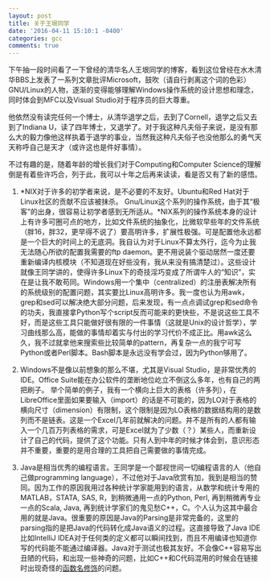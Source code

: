 ```yaml
---
layout: post
title: 关于王垠同学
date: '2016-04-11 15:10:1 -0400'
categories: gcc
comments: true
---
```


下午抽一段时间看了一下曾经的清华名人王垠同学的博客，看到这位曾经在水木清华BBS上发表了一系列文章批评Microsoft，鼓吹（请自行剥离这个词的色彩）GNU/Linux的人物，逐渐的变得能够理解Windows操作系统的设计思想和理念，同时体会到MFC以及Visual Studio对于程序员的巨大尊重。

他依然没有读完任何一个博士，从清华退学之后，去到了Cornell，退学之后又去到了Indiana U，读了四年博士，又退学了。对于我这种凡夫俗子来说，是没有那么大的毅力像他这样执着于退学的事业，当然我这种凡夫俗子也没他那么的勇气天天称呼自己是天才（或许这也是件好事情）。

不过有趣的是，随着年龄的增长我们对于Computing和Computer Science的理解倒是有着些许巧合，列于此，我可以十年之后再来读读，看是否又有了新的感悟。

1. \*NIX对于许多的初学者来说，是不必要的不友好。Ubuntu和Red Hat对于Linux社区的贡献不应该被抹杀。
   Gnu/Linux这个系列的操作系统，由于其“极客”的出身，很容易让初学者感到无所适从。\*NIX系列的操作系统本身的设计上有许多可圈可点的地方，比如文件系统的抽象化，比微软早些年的文件系统（胖16，胖32，更早得不说了）要高明许多，扩展性极强。可是配置他永远都是一个巨大的时间上的无底洞。我自认为对于Linux不算太外行，迄今为止我无法随心所欲的配置我需要的ftp daemon。更不用说装个驱动居然一度还要重新编译内核模块（不知道现在好些没有，我从来没有搞清楚过）。这些设计就像王同学讲的，使得许多Linux下的奇技淫巧变成了所谓牛人的“知识”，实在是让我不敢苟同。Windows用一个集中（centralized）的注册表解决所有的系统级别的配置问题，其实要比Linux高明许多。我一度也认为用awk，grep和sed可以解决绝大部分问题，后来发现，有一点点调试grep和sed命令的功夫，我直接拿Python写个script反而可能来的更快些，不是说这些工具不好，而是这些工具只能做好很有限的一件事情（这就是Unix的设计哲学），学习曲线那么高，能做的事情却着实与付出的学习代价不成正比。用awk这么久，我不过就拿他来搜索些比较简单的pattern，再复杂一点的我宁可写Python或者Perl脚本。Bash脚本是永远没有学会过，因为Python够用了。

2. Windows不是像以前想象的那么不堪，尤其是Visual Studio，是非常优秀的IDE。Office Suite能在办公软件的垄断地位屹立不倒这么多年，也有自己的两把刷子。
   举个简单的例子，我有一个横向上巨大的表格（许多列），在LibreOffice里面如果要输入（import）的话是不可能的，因为LO对于表格的横向尺寸（dimension）有限制，这个限制是因为LO表格的数据结构用的是数列而不是链表。这是一个Excel几年前就解决的问题。并不是所有的人都有输入一个几百万列表格的需求，可是Excel就为了少数（？）某些人，而重新设计了自己的代码，提供了这个功能。只有人到中年的时候才体会到，意识形态并不重要，重要的是用合理的工具把自己需要做的事情完成。

3. Java是相当优秀的编程语言。王同学是一个鄙视世间一切编程语言的人（他自己做programming language），不过他对于Java欣赏有加，我到是相当的赞同。因为工作的原因我用过各种统计学家能用到的语言，从数学和统计专用的MATLAB，STATA, SAS, R，到稍微通用一点的Python, Perl, 再到稍微再专业一点的Scala, Java, 再到统计学家们的鬼见愁C++，C。个人认为这其中最合用的就是Java。很重要的原因是Java的Parsing是非常完备的，这里的parsing指的是把Java的代码转化成Java语义的过程。这直接导致了Java IDE比如IntelliJ IDEA对于任何类的定义都可以瞬间找到，而且不用编译也知道你写的代码能不能通过编译器。Java对于测试也极其友好。不会像C++容易写出丑陋的代码，和出现一些神奇的问题，比如C++和C代码混用的时候会在链接时出现奇怪的[函数名修饰](https://en.wikipedia.org/wiki/Name_mangling)的问题。
